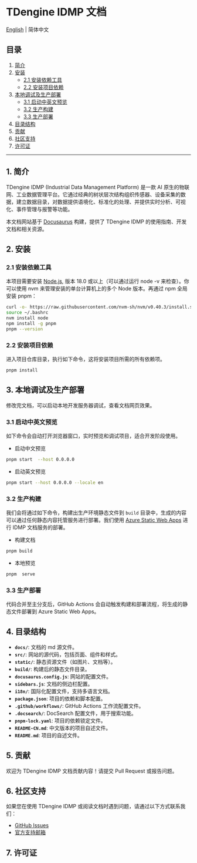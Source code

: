 # TDengine IDMP 文档

[English](README.md) | 简体中文

## 目录

1. [简介](#1-简介)
2. [安装](#2-安装)
    - [2.1 安装依赖工具](#21-安装依赖工具)
    - [2.2 安装项目依赖](#22-安装项目依赖)
3. [本地调试及生产部署](#3-本地调试及生产部署)
    - [3.1 启动中英文预览](#31-启动中英文预览)
    - [3.2 生产构建](#32-生产构建)
    - [3.3 生产部署](#33-生产部署)
4. [目录结构](#4-目录结构)
5. [贡献](#5-贡献)
6. [社区支持](#6-社区支持)
7. [许可证](#7-许可证)

---

## 1. 简介

TDengine IDMP (Industrial Data Management Platform) 是一款 AI 原生的物联网、工业数据管理平台。它通过经典的树状层次结构组织传感器、设备采集的数据，建立数据目录，对数据提供语境化、标准化的处理、并提供实时分析、可视化、事件管理与报警等功能。

本文档网站基于 [Docusaurus](https://docusaurus.io/) 构建，提供了 TDengine IDMP 的使用指南、开发文档和相关资源。

## 2. 安装

### 2.1 安装依赖工具

本项目需要安装 [Node.js](https://nodejs.org/), 版本 18.0 或以上（可以通过运行 node -v 来检查）。你可以使用 nvm 来管理安装的单台计算机上的多个 Node 版本。再通过 npm 全局安装 pnpm：

```bash
curl -o- https://raw.githubusercontent.com/nvm-sh/nvm/v0.40.3/install.sh | bash
source ~/.bashrc
nvm install node
npm install -g pnpm
pnpm --version
```

### 2.2 安装项目依赖

进入项目仓库目录，执行如下命令，这将安装项目所需的所有依赖项。

```bash
pnpm install  
```

## 3. 本地调试及生产部署

修改完文档，可以启动本地开发服务器调试，查看文档网页效果。

### 3.1 启动中英文预览

如下命令会自动打开浏览器窗口，实时预览和调试项目，适合开发阶段使用。

- 启动中文预览

```bash
pnpm start  --host 0.0.0.0
```

- 启动英文预览

```bash
pnpm start --host 0.0.0.0 --locale en
```

### 3.2 生产构建

我们会将通过如下命令，构建出生产环境静态文件到 `build` 目录中，生成的内容可以通过任何静态内容托管服务进行部署。我们使用 [Azure Static Web Apps](https://azure.microsoft.com/en-us/services/app-service/static/) 进行 IDMP 文档服务的部署。

- 构建文档

```bash
pnpm build
```

- 本地预览

```bash
pnpm  serve 
```

### 3.3 生产部署

代码合并至主分支后，GitHub Actions 会自动触发构建和部署流程，将生成的静态文件部署到 Azure Static Web Apps。

## 4. 目录结构

- **`docs/`**: 文档的 md 源文件。
- **`src/`**: 网站的源代码，包括页面、组件和样式。
- **`static/`**: 静态资源文件（如图片、文档等）。
- **`build/`**: 构建后的静态文件目录。
- **`docusaurus.config.js`**: 网站的配置文件。
- **`sidebars.js`**: 文档的侧边栏配置。
- **`i18n/`**: 国际化配置文件，支持多语言文档。
- **`package.json`**: 项目的依赖和脚本配置。
- **`.github/workflows/`**: GitHub Actions 工作流配置文件。
- **`.docsearch/`**: DocSearch 配置文件，用于搜索功能。
- **`pnpm-lock.yaml`**: 项目的依赖锁定文件。
- **`README-CN.md`**: 中文版本的项目自述文件。
- **`README.md`**: 项目的自述文件。

## 5. 贡献

欢迎为 TDengine IDMP 文档贡献内容！请提交 Pull Request 或报告问题。

## 6. 社区支持

如果您在使用 TDengine IDMP 或阅读文档时遇到问题，请通过以下方式联系我们：

- [GitHub Issues](https://github.com/taosdata/tdengine-idmp-docs/issues)
- [官方支持邮箱](mailto:it@taosdata.com)

## 7. 许可证
